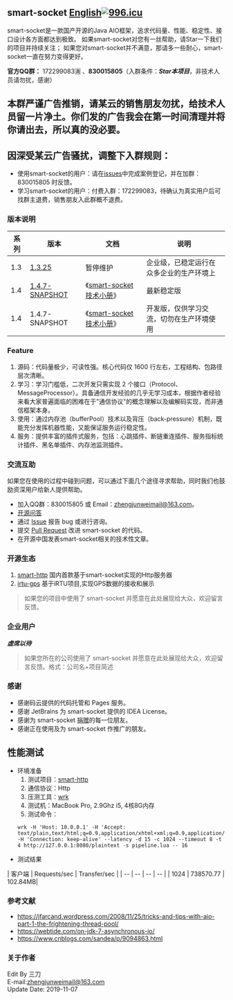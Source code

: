 ## smart-socket [English](README_EN.md)[![996.icu](https://img.shields.io/badge/link-996.icu-red.svg)](https://996.icu)
smart-socket是一款国产开源的Java AIO框架，追求代码量、性能、稳定性、接口设计各方面都达到极致。
如果smart-socket对您有一丝帮助，请Star一下我们的项目并持续关注；
如果您对smart-socket并不满意，那请多一些耐心，smart-socket一直在努力变得更好。

**官方QQ群：** 172299083🈵 、**830015805**（入群条件：***Star本项目***，非技术人员请勿扰，感谢）

## 本群严谨广告推销，请某云的销售朋友勿扰，给技术人员留一片净土。你们发的广告我会在第一时间清理并将你请出去，所以真的没必要。
## 因深受某云广告骚扰，调整下入群规则：
- 使用smart-socket的用户：请在[issues](https://gitee.com/smartboot/smart-socket/issues/IHV69)中完成案例登记，并在加群：830015805 时反馈。
- 学习smart-socket的用户：付费入群：172299083，待确认为真实用户后可找群主退费，销售朋友入此群概不退费。

### 版本说明

|  系列  | 版本   |  文档  | 说明 |
| -- | -- | -- | -- |
|  1.3  |  [1.3.25](https://mvnrepository.com/artifact/org.smartboot.socket/aio-core/1.3.25)  |  暂停维护  | 企业级，已稳定运行在众多企业的生产环境上 |
|  1.4  |  [1.4.7-SNAPSHOT](https://mvnrepository.com/artifact/org.smartboot.socket/aio-core/1.4.7-SNAPSHOT) |  《[smart-socket技术小册](https://smartboot.gitee.io/book/)》 |最新稳定版|
|  1.4  |  1.4.7-SNAPSHOT |  《[smart-socket技术小册](https://smartboot.gitee.io/book/)》 |开发版，仅供学习交流，切勿在生产环境使用|

### Feature
1. 源码：代码量极少，可读性强。核心代码仅 1600 行左右，工程结构、包路径层次清晰。
2. 学习：学习门槛低，二次开发只需实现 2 个接口（Protocol、MessageProcessor）。具备通信开发经验的几乎无学习成本，根据作者经验来看大家普遍面临的困难在于"通信协议"的概念理解以及编解码实现，而非通信框架本身。
3. 使用：通过内存池（bufferPool）技术以及背压（back-pressure）机制，既能充分发挥机器性能，又能保证服务运行稳定性。
4. 服务：提供丰富的插件式服务，包括：心跳插件、断链重连插件、服务指标统计插件、黑名单插件、内存池监测插件。

### 交流互助
如果您在使用的过程中碰到问题，可以通过下面几个途径寻求帮助，同时我们也鼓励资深用户给新人提供帮助。

- 加入QQ群：830015805 或 Email：zhengjunweimail@163.com。
- [开源问答](https://www.oschina.net/question/tag/smart-socket)
- 通过 [Issue](https://gitee.com/smartboot/smart-socket/issues) 报告 bug 或进行咨询。
- 提交 [Pull Request](https://gitee.com/smartboot/smart-socket/pulls) 改进 smart-socket 的代码。
- 在开源中国发表smart-socket相关的技术性文章。

### 开源生态
1. [smart-http](https://gitee.com/smartboot/smart-http) 国内首款基于smart-socket实现的Http服务器
2. [irtu-gps](https://gitee.com/wendal/irtu-gps) 基于iRTU项目,实现GPS数据的接收和展示
> 如果您的项目中使用了 smart-socket 并愿意在此处展现给大众，欢迎留言反馈。

### 企业用户
***虚席以待***
> 如果您所在的公司使用了 smart-socket 并愿意在此处展现给大众，欢迎留言反馈。格式：公司名+项目简述

### 感谢
- 感谢码云提供的代码托管和 Pages 服务。
- 感谢 JetBrains 为 smart-socket 提供的 IDEA License。
- 感谢为 smart-socket [捐赠](https://smartboot.gitee.io/book/donation.html)的每一位朋友。
- 感谢正在使用及为 smart-socket 作推广的朋友。

## 性能测试
- 环境准备
    1. 测试项目：[smart-http](https://gitee.com/smartboot/smart-http) 
    2. 通信协议：Http
    3. 压测工具：[wrk](https://github.com/wg/wrk)
    4. 测试机：MacBook Pro, 2.9Ghz i5, 4核8G内存
    5. 测试命令：
    ```
    wrk -H 'Host: 10.0.0.1' -H 'Accept: text/plain,text/html;q=0.9,application/xhtml+xml;q=0.9,application/xml;q=0.8,*/*;q=0.7' -H 'Connection: keep-alive' --latency -d 15 -c 1024 --timeout 8 -t 4 http://127.0.0.1:8080/plaintext -s pipeline.lua -- 16
    ```
- 测试结果

|  客户端  | Requests/sec   |  Transfer/sec  |
| -- | -- | -- | -- |
| 1024 | 738570.77 | 102.84MB|

### 参考文献
- https://jfarcand.wordpress.com/2008/11/25/tricks-and-tips-with-aio-part-1-the-frightening-thread-pool/
- https://webtide.com/on-jdk-7-asynchronous-io/
- https://www.cnblogs.com/sandea/p/9094863.html

### 关于作者
Edit By 三刀  
E-mail:zhengjunweimail@163.com  
Update Date: 2019-11-07